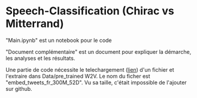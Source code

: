 # Speech-Classification (Chirac vs Mitterrand)

"Main.ipynb" est un notebook pour le code


"Document complémentaire" est un document pour expliquer la démarche, les analyses et les résultats.

Une partie de code nécessite le telechargement ([lien](https://www.spinningbytes.com/resources/wordembeddings/)) d'un fichier et l'extraire dans Data/pre_trained W2V. 
Le nom du ficher est "embed_tweets_fr_300M_52D". Vu sa taille, c'était impossible de l'ajouter sur github.


